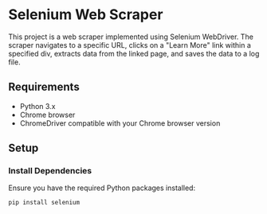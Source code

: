 # Selenium Web Scraper

This project is a web scraper implemented using Selenium WebDriver. The scraper navigates to a specific URL, clicks on a "Learn More" link within a specified div, extracts data from the linked page, and saves the data to a log file.

## Requirements

- Python 3.x
- Chrome browser
- ChromeDriver compatible with your Chrome browser version

## Setup

### Install Dependencies

Ensure you have the required Python packages installed:

```sh
pip install selenium

